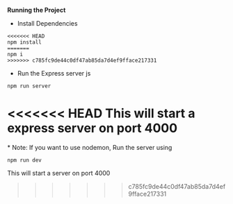 **Running the Project**

- Install Dependencies

```
<<<<<<< HEAD
npm install
=======
npm i
>>>>>>> c785fc9de44c0df47ab85da7d4ef9fface217331
```

- Run the Express server
  js

```
npm run server
```

<<<<<<< HEAD
This will start a express server on port 4000
=======
\* Note: If you want to use nodemon, Run the server using

```
npm run dev
```

This will start a server on port 4000
>>>>>>> c785fc9de44c0df47ab85da7d4ef9fface217331
